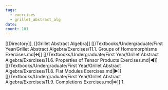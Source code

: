 ```yaml
---
tags:
  - exercises
  - grillet_abstract_alg
date:
count: 101
---
```

[[Directory]], [[Grillet Abstract Algebra]]
[[/Textbooks/Undergraduate/First Year/Grillet Abstract Algebra/Exercises/11.1. Groups of Homomorphisms Exercises.md|🞀🞀]] [[/Textbooks/Undergraduate/First Year/Grillet Abstract Algebra/Exercises/11.6. Properties of Tensor Products Exercises.md|◀]] [[/Textbooks/Undergraduate/First Year/Grillet Abstract Algebra/Exercises/11.8. Flat Modules Exercises.md|▶]] [[/Textbooks/Undergraduate/First Year/Grillet Abstract Algebra/Exercises/11.9. Completions Exercises.md|🞂🞂]]
1. 